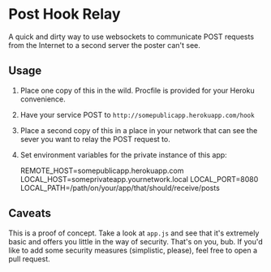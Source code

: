 Post Hook Relay
===============

A quick and dirty way to use websockets to communicate POST requests from the Internet to a second server the poster can't see.

Usage
-----

1. Place one copy of this in the wild. Procfile is provided for your Heroku convenience.
2. Have your service POST to `http://somepublicapp.herokuapp.com/hook`
3. Place a second copy of this in a place in your network that can see the sever you want to relay the POST request to.
4. Set environment variables for the private instance of this app:

      REMOTE_HOST=somepublicapp.herokuapp.com
      LOCAL_HOST=someprivateapp.yournetwork.local
      LOCAL_PORT=8080
      LOCAL_PATH=/path/on/your/app/that/should/receive/posts

Caveats
-------

This is a proof of concept. Take a look at `app.js` and see that it's extremely basic and offers you little in the way of security. That's on you, bub. If you'd like to add some security measures (simplistic, please), feel free to open a pull request.